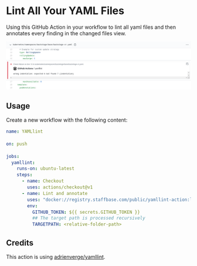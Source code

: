 # Lint All Your YAML Files

Using this GitHub Action in your workflow to lint all yaml files and then annotates every finding in the changed files view.

![annotation](images/annotation.png)

## Usage

Create a new workflow with the following content:

```yaml
name: YAMLlint

on: push

jobs:
  yamllint:
    runs-on: ubuntu-latest
    steps:
      - name: Checkout
        uses: actions/checkout@v1
      - name: Lint and annotate
        uses: "docker://registry.staffbase.com/public/yamllint-action:latest"
        env:
          GITHUB_TOKEN: ${{ secrets.GITHUB_TOKEN }}
          ## The target path is processed recursively
          TARGETPATH: <relative-folder-path>

```

## Credits

This action is using [adrienverge/yamllint](https://github.com/adrienverge/yamllint).
